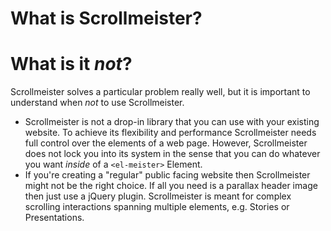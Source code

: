 # What is Scrollmeister?

# What is it _not_?

Scrollmeister solves a particular problem really well, but it is important to understand when _not_ to use Scrollmeister.

* Scrollmeister is not a drop-in library that you can use with your existing website. To achieve its flexibility and performance Scrollmeister needs full control over the elements of a web page. However, Scrollmeister does not lock you into its system in the sense that you can do whatever you want _inside_ of a `<el-meister>` Element.
* If you're creating a "regular" public facing website then Scrollmeister might not be the right choice. If all you need is a parallax header image then just use a jQuery plugin. Scrollmeister is meant for complex scrolling interactions spanning multiple elements, e.g. Stories or Presentations.